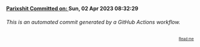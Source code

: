 **[Parixshit Committed on: ](https://github.com/Parixshit/AutoCommit/commit/fc5d9393f480301f3d05c08a8229734703a12d60) Sun, 02 Apr 2023 08:32:29** <!-- 383a2c3ba7018eeeeabe63ac0076010d6ef37236 -->

###### This is an automated commit generated by a GitHub Actions workflow.

<div align="right"><sub><sup><a href="https://github.com/Parixshit/AutoCommit.git">Read me</a></sup></sub></div>

